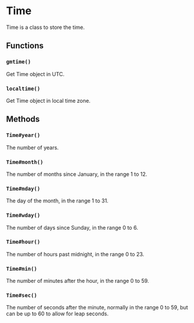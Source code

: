 # Time

Time is a class to store the time.

## Functions

### `gmtime()`

Get Time object in UTC.

### `localtime()`

Get Time object in local time zone.


## Methods

### `Time#year()`

The number of years.

### `Time#month()`

The number of months since January, in the range 1 to 12.

### `Time#mday()`

The day of the month, in the range 1 to 31.

### `Time#wday()`

The number of days since Sunday, in the range 0 to 6.

### `Time#hour()`

The number of hours past midnight, in the range 0 to 23.

### `Time#min()`

The number of minutes after the hour, in the range 0 to 59.

### `Time#sec()`

The number of seconds after the minute, normally in the range 0 to 59, but can
be up to 60 to allow for leap seconds.

